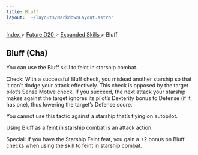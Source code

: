 ```yaml
---
title: Bluff
layout: '~/layouts/MarkdownLayout.astro'
---
```


[ Index ](/) > [ Future D20 ](/future.d20.srd) > [ Expanded Skills ](/future.d20.srd/expanded.skills) > Bluff

##  Bluff (Cha)

You can use the Bluff skill to feint in starship combat.

Check: With a successful Bluff check, you mislead another starship so that it
can’t dodge your attack effectively. This check is opposed by the target
pilot’s Sense Motive check. If you succeed, the next attack your starship
makes against the target ignores its pilot’s Dexterity bonus to Defense (if it
has one), thus lowering the target’s Defense score.

You cannot use this tactic against a starship that’s flying on autopilot.

Using Bluff as a feint in starship combat is an attack action.

Special: If you have the Starship Feint feat, you gain a +2 bonus on Bluff
checks when using the skill to feint in starship combat.

